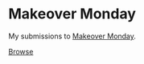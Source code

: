 # Makeover Monday

My submissions to [Makeover Monday](https://www.makeovermonday.co.uk/).

[Browse](https://fourtonfish.com/project/makeover-monday/)
